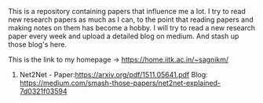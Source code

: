 This is a repository containing papers that influence me a lot. I try to read new research papers as much as I can, to the point that reading papers and making notes on them has become a hobby. I will try to read a new research paper every week and upload a detailed blog on medium. And stash up those blog's here.

This is the link to my homepage -> https://home.iitk.ac.in/~sagnikm/
1. Net2Net - Paper:https://arxiv.org/pdf/1511.05641.pdf Blog: https://medium.com/smash-those-papers/net2net-explained-7d0321f03594
